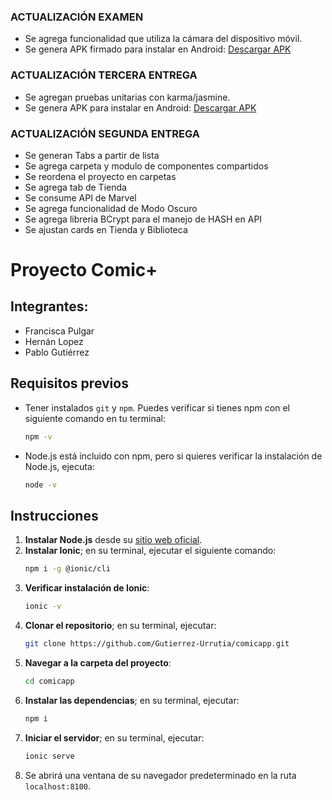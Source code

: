 ### ACTUALIZACIÓN EXAMEN ###
- Se agrega funcionalidad que utiliza la cámara del dispositivo móvil.
- Se genera APK firmado para instalar en Android: [Descargar APK](https://duoccl0-my.sharepoint.com/:u:/g/personal/pa_gutierrezu_duocuc_cl/ETwvGk7T6XpAteoIhUqhlkIBLEfxevN0xBb1ZlRGl9Wsqg?e=WWCsda)

### ACTUALIZACIÓN TERCERA ENTREGA ###
- Se agregan pruebas unitarias con karma/jasmine.
- Se genera APK para instalar en Android: [Descargar APK](https://duoccl0-my.sharepoint.com/:u:/g/personal/pa_gutierrezu_duocuc_cl/ER74IvTq7K1Loo4dr57jRtsB_F33_vrffWzMpAq4QMbKWA?e=qulwUh)
  
### ACTUALIZACIÓN SEGUNDA ENTREGA ###
- Se generan Tabs a partir de lista
- Se agrega carpeta y modulo de componentes compartidos
- Se reordena el proyecto en carpetas
- Se agrega tab de Tienda
- Se consume API de Marvel
- Se agrega funcionalidad de Modo Oscuro
- Se agrega libreria BCrypt para el manejo de HASH en API
- Se ajustan cards en Tienda y Biblioteca
    
# Proyecto Comic+

## Integrantes:
- Francisca Pulgar
- Hernán Lopez
- Pablo Gutiérrez

## Requisitos previos
- Tener instalados `git` y `npm`. Puedes verificar si tienes npm con el siguiente comando en tu terminal:
    ```bash
    npm -v
    ```
- Node.js está incluido con npm, pero si quieres verificar la instalación de Node.js, ejecuta:
    ```bash
    node -v
    ```

## Instrucciones

1. **Instalar Node.js** desde su [sitio web oficial](https://nodejs.org/en).
2. **Instalar Ionic**; en su terminal, ejecutar el siguiente comando:
    ```bash
    npm i -g @ionic/cli
    ```
3. **Verificar instalación de Ionic**:
    ```bash
    ionic -v
    ```
4. **Clonar el repositorio**; en su terminal, ejecutar:
    ```bash
    git clone https://github.com/Gutierrez-Urrutia/comicapp.git
    ```
5. **Navegar a la carpeta del proyecto**:
    ```bash
    cd comicapp
    ```
6. **Instalar las dependencias**; en su terminal, ejecutar:
    ```bash
    npm i
    ```
7. **Iniciar el servidor**; en su terminal, ejecutar:
    ```bash
    ionic serve
    ```
8. Se abrirá una ventana de su navegador predeterminado en la ruta `localhost:8100`.
